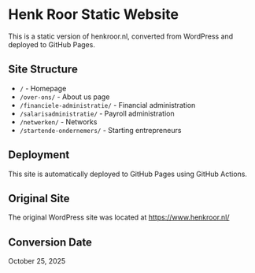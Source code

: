 # Henk Roor Static Website

This is a static version of henkroor.nl, converted from WordPress and deployed to GitHub Pages.

## Site Structure

- `/` - Homepage
- `/over-ons/` - About us page
- `/financiele-administratie/` - Financial administration
- `/salarisadministratie/` - Payroll administration
- `/netwerken/` - Networks
- `/startende-ondernemers/` - Starting entrepreneurs

## Deployment

This site is automatically deployed to GitHub Pages using GitHub Actions.

## Original Site

The original WordPress site was located at https://www.henkroor.nl/

## Conversion Date

October 25, 2025
